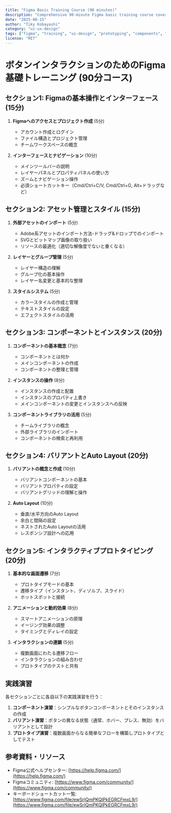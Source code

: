 ```yaml
---
title: "Figma Basic Training Course (90 minutes)"
description: "Comprehensive 90-minute Figma basic training course covering interface, components, variants, Auto Layout, and interactive prototyping"
date: "2025-08-15"
author: "Tiky Kobayashi"
category: "ui-ux-design"
tags: ["figma", "training", "ui-design", "prototyping", "components", "auto-layout"]
license: "MIT"
---
```

# ボタンインタラクションのためのFigma基礎トレーニング (90分コース)

## セクション1: Figmaの基本操作とインターフェース (15分)

1. **Figmaへのアクセスとプロジェクト作成** (5分)

   - アカウント作成とログイン
   - ファイル構造とプロジェクト管理
   - チームワークスペースの概念
2. **インターフェースとナビゲーション** (10分)

   - メインツールバーの説明
   - レイヤーパネルとプロパティパネルの使い方
   - ズームとナビゲーション操作
   - 必須ショートカットキー（Cmd/Ctrl+C/V, Cmd/Ctrl+G, Alt+ドラッグなど）

## セクション2: アセット管理とスタイル (15分)

1. **外部アセットのインポート** (5分)

   - Adobe系アセットのインポート方法-ドラッグ&ドロップでのインポート
   - SVGとビットマップ画像の取り扱い
   - リソースの最適化（適切な解像度でないと重くなる）
2. **レイヤーとグループ管理** (5分)

   - レイヤー構造の理解
   - グループ化の基本操作
   - レイヤー名変更と基本的な整理
3. **スタイルシステム** (5分)

   - カラースタイルの作成と管理
   - テキストスタイルの設定
   - エフェクトスタイルの活用

## セクション3: コンポーネントとインスタンス (20分)

1. **コンポーネントの基本概念** (7分)

   - コンポーネントとは何か
   - メインコンポーネントの作成
   - コンポーネントの整理と管理
2. **インスタンスの操作** (8分)

   - インスタンスの作成と配置
   - インスタンスのプロパティ上書き
   - メインコンポーネントの変更とインスタンスへの反映
3. **コンポーネントライブラリの活用** (5分)

   - チームライブラリの概念
   - 外部ライブラリのインポート
   - コンポーネントの検索と再利用

## セクション4: バリアントとAuto Layout (20分)

1. **バリアントの概念と作成** (10分)

   - バリアントコンポーネントの基本
   - バリアントプロパティの設定
   - バリアントグリッドの理解と操作
2. **Auto Layout** (10分)

   - 垂直/水平方向のAuto Layout
   - 余白と間隔の設定
   - ネストされたAuto Layoutの活用
   - レスポンシブ設計への応用

## セクション5: インタラクティブプロトタイピング (20分)

1. **基本的な画面遷移** (7分)

   - プロトタイプモードの基本
   - 遷移タイプ（インスタント、ディゾルブ、スライド）
   - ホットスポットと接続
2. **アニメーションと動的効果** (8分)

   - スマートアニメーションの原理
   - イージング効果の調整
   - タイミングとディレイの設定
3. **インタラクションの連鎖** (5分)

   - 複数画面にわたる遷移フロー
   - インタラクションの組み合わせ
   - プロトタイプのテストと共有

## 実践演習

各セクションごとに各自以下の実践演習を行う：

1. **コンポーネント演習**：シンプルなボタンコンポーネントとそのインスタンスの作成
2. **バリアント演習**：ボタンの異なる状態（通常、ホバー、プレス、無効）をバリアントとして設計
3. **プロトタイプ演習**：複数画面からなる簡単なフローを構築しプロトタイプとしてテスト

## 参考資料・リソース

- Figma公式ヘルプセンター: [https://help.figma.com/](https://help.figma.com/)
- Figmaコミュニティ: [https://www.figma.com/community/](https://www.figma.com/community/)
- キーボードショートカット一覧: [https://www.figma.com/file/ewSrIQmPKQlPkEGRCFmxL9/](https://www.figma.com/file/ewSrIQmPKQlPkEGRCFmxL9/)
